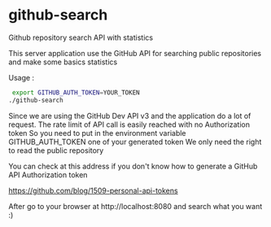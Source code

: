 # github-search
Github repository search API with statistics

This server application use the GitHub API for searching public repositories and make some basics statistics

Usage :

```bash
 export GITHUB_AUTH_TOKEN=YOUR_TOKEN
./github-search
```

Since we are using the GitHub Dev API v3 and the application do a lot of request.
The rate limit of API call is easily reached with no Authorization token
So you need to put in the environment variable GITHUB_AUTH_TOKEN one of your generated token
We only need the right to read the public repository

You can check at this address if you don't know how to generate a GitHub API Authorization token

https://github.com/blog/1509-personal-api-tokens

After go to your browser at http://localhost:8080 and search what you want :)
